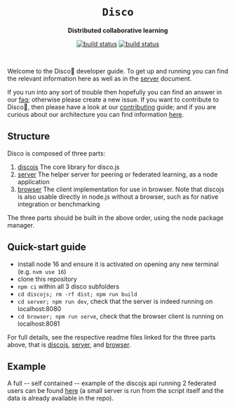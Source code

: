 <div align="center">
  <h1><code>Disco</code></h1>

  <p>
    <strong>Distributed collaborative learning</strong>
  </p>

  <p>
    <a href="https://github.com/epfml/disco/actions/workflows/lint-test-build.yml"><img src="https://github.com/epfml/disco/actions/workflows/lint-test-build.yml/badge.svg" alt="build status" /></a>
    <a href="https://github.com/epfml/disco/actions/workflows/deploy-server.yml"><img src="https://github.com/epfml/disco/actions/workflows/deploy-server.yml/badge.svg" alt="build status" /></a>
  </p>
  </br>

</div>

Welcome to the Disco🔮 developer guide. To get up and running you can find the relevant information here as well as in the [server](server/README.md) document.

If you run into any sort of trouble then hopefully you can find an answer in our [faq](information/FAQ.md); otherwise please create a new issue. If you want to contribute to Disco🔮, then please have a look at our [contributing](information/CONTRIBUTING.md) guide; and if you are curious about our architecture you can find information [here](information/ARCHITECTURE.md).

## Structure

Disco is composed of three parts:

1. [discojs](discojs/README.md) The core library for disco.js
2. [server](server/README.md) The helper server for peering or federated learning, as a node application
3. [browser](browser/README.md) The client implementation for use in browser. Note that discojs is also usable directly in node.js without a browser, such as for native integration or benchmarking

The three parts should be built in the above order, using the node package manager.

## Quick-start guide

- install node 16 and ensure it is activated on opening any new terminal (e.g. `nvm use 16`)
- clone this repository
- `npm ci` within all 3 disco subfolders
- `cd discojs; rm -rf dist; npm run build`
- `cd server; npm run dev`, check that the server is indeed running on localhost:8080
- `cd browser; npm run serve`, check that the browser client is running on localhost:8081

For full details, see the respective readme files linked for the three parts above, that is [discojs](discojs/README.md), [server](server/README.md), and [browser](browser/README.md).

## Example

 A full -- self contained -- example of the discojs api running 2 federated users can be found [here](server/example) (a small server is run from the script itself and the data is already available in the repo).
